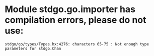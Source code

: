 # Module stdgo.go.importer has compilation errors, please do not use:
```
stdgo/go/types/Types.hx:4276: characters 65-75 : Not enough type parameters for stdgo.Chan

```

